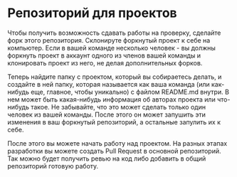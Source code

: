 # Репозиторий для проектов

Чтобы получить возможность сдавать работы на проверку, сделайте форк этого репозитория. Склонируте форкнутый проект к себе на компьютер. Если в вашей команде несколько человек - вы должны форкнуть проект в аккаунт одного из членов вашей команды и клонировать проект из него, не делая дополнительных форков.

Теперь найдите папку с проектом, который вы собираетесь делать, и создайте в ней папку, которая называется как ваша команда (или как-нибудь еще, главное, чтобы уникально) с файлом README.md внутри. В нем может быть какая-нибудь информация об авторах проекта или что-нибудь такое. Не забывайте, что это может сделать только один человек из вашей команды. После этого он может запушить эти изменения в ваш форкнутый репозиторий, а остальные запулить их к себе.

После этого вы можете начать работу над проектом. На разных этапах разработки вы можете создать Pull Request в основной репозиторий. Так можно будет получить ревью на код либо добавить в общий репозиторий готовую работу.
